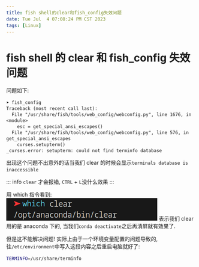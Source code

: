 ```yaml
---
title: fish shell的clear和fish_config失效问题
date: Tue Jul  4 07:08:24 PM CST 2023
tags: [Linux]
---
```


# fish shell 的 clear 和 fish_config 失效问题

问题如下:

```
➤ fish_config
Traceback (most recent call last):
  File "/usr/share/fish/tools/web_config/webconfig.py", line 1676, in <module>
    esc = get_special_ansi_escapes()
  File "/usr/share/fish/tools/web_config/webconfig.py", line 576, in get_special_ansi_escapes
    curses.setupterm()
_curses.error: setupterm: could not find terminfo database
```

出现这个问题不出意外的话当我们 clear 的时候会显示`terminals database is inaccessible`

::: info
`clear` 才会报错, `CTRL` + `L`没什么效果
:::

用 which 指令看到:
![which clear](./assets/image-1.png)
表示我们 clear 用的是 anaconda 下的, 当我们`conda deactivate`之后再清屏就有效果了.

但是这不能解决问题!
实际上由于一个环境变量配置的问题导致的, 往`/etc/environment`中写入这段内容之后重启电脑就好了:

```sh
TERMINFO=/usr/share/terminfo
```
